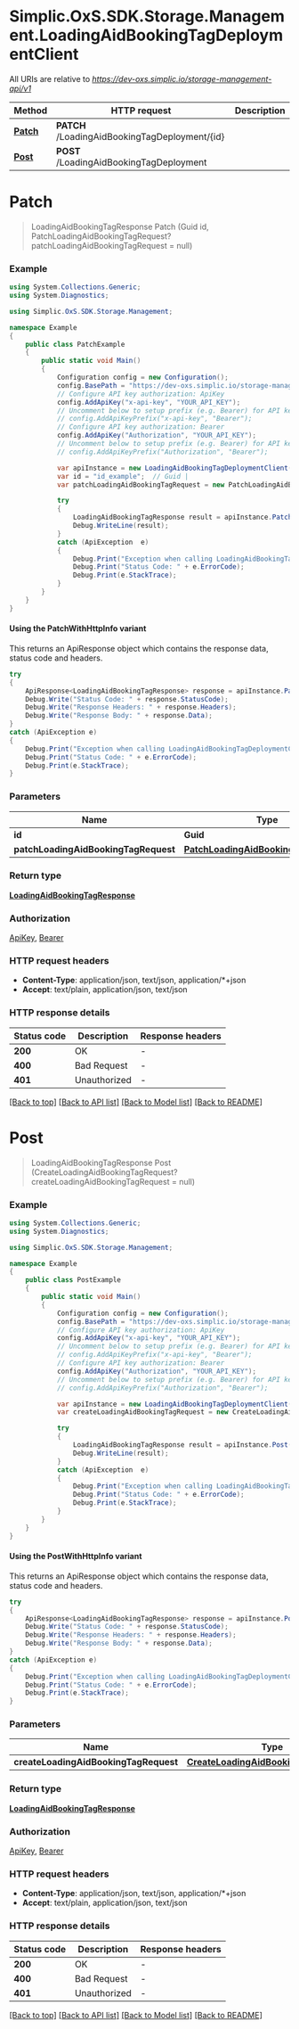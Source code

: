 # Simplic.OxS.SDK.Storage.Management.LoadingAidBookingTagDeploymentClient

All URIs are relative to *https://dev-oxs.simplic.io/storage-management-api/v1*

| Method | HTTP request | Description |
|--------|--------------|-------------|
| [**Patch**](LoadingAidBookingTagDeploymentClient.md#loadingaidbookingtagdeploymentidpatch) | **PATCH** /LoadingAidBookingTagDeployment/{id} |  |
| [**Post**](LoadingAidBookingTagDeploymentClient.md#loadingaidbookingtagdeploymentpost) | **POST** /LoadingAidBookingTagDeployment |  |

<a id="loadingaidbookingtagdeploymentidpatch"></a>
# **Patch**
> LoadingAidBookingTagResponse Patch (Guid id, PatchLoadingAidBookingTagRequest? patchLoadingAidBookingTagRequest = null)



### Example
```csharp
using System.Collections.Generic;
using System.Diagnostics;

using Simplic.OxS.SDK.Storage.Management;

namespace Example
{
    public class PatchExample
    {
        public static void Main()
        {
            Configuration config = new Configuration();
            config.BasePath = "https://dev-oxs.simplic.io/storage-management-api/v1";
            // Configure API key authorization: ApiKey
            config.AddApiKey("x-api-key", "YOUR_API_KEY");
            // Uncomment below to setup prefix (e.g. Bearer) for API key, if needed
            // config.AddApiKeyPrefix("x-api-key", "Bearer");
            // Configure API key authorization: Bearer
            config.AddApiKey("Authorization", "YOUR_API_KEY");
            // Uncomment below to setup prefix (e.g. Bearer) for API key, if needed
            // config.AddApiKeyPrefix("Authorization", "Bearer");

            var apiInstance = new LoadingAidBookingTagDeploymentClient(config);
            var id = "id_example";  // Guid | 
            var patchLoadingAidBookingTagRequest = new PatchLoadingAidBookingTagRequest?(); // PatchLoadingAidBookingTagRequest? |  (optional) 

            try
            {
                LoadingAidBookingTagResponse result = apiInstance.Patch(id, patchLoadingAidBookingTagRequest);
                Debug.WriteLine(result);
            }
            catch (ApiException  e)
            {
                Debug.Print("Exception when calling LoadingAidBookingTagDeploymentClient.Patch: " + e.Message);
                Debug.Print("Status Code: " + e.ErrorCode);
                Debug.Print(e.StackTrace);
            }
        }
    }
}
```

#### Using the PatchWithHttpInfo variant
This returns an ApiResponse object which contains the response data, status code and headers.

```csharp
try
{
    ApiResponse<LoadingAidBookingTagResponse> response = apiInstance.PatchWithHttpInfo(id, patchLoadingAidBookingTagRequest);
    Debug.Write("Status Code: " + response.StatusCode);
    Debug.Write("Response Headers: " + response.Headers);
    Debug.Write("Response Body: " + response.Data);
}
catch (ApiException e)
{
    Debug.Print("Exception when calling LoadingAidBookingTagDeploymentClient.PatchWithHttpInfo: " + e.Message);
    Debug.Print("Status Code: " + e.ErrorCode);
    Debug.Print(e.StackTrace);
}
```

### Parameters

| Name | Type | Description | Notes |
|------|------|-------------|-------|
| **id** | **Guid** |  |  |
| **patchLoadingAidBookingTagRequest** | [**PatchLoadingAidBookingTagRequest?**](PatchLoadingAidBookingTagRequest?.md) |  | [optional]  |

### Return type

[**LoadingAidBookingTagResponse**](LoadingAidBookingTagResponse.md)

### Authorization

[ApiKey](../README.md#ApiKey), [Bearer](../README.md#Bearer)

### HTTP request headers

 - **Content-Type**: application/json, text/json, application/*+json
 - **Accept**: text/plain, application/json, text/json


### HTTP response details
| Status code | Description | Response headers |
|-------------|-------------|------------------|
| **200** | OK |  -  |
| **400** | Bad Request |  -  |
| **401** | Unauthorized |  -  |

[[Back to top]](#) [[Back to API list]](../README.md#documentation-for-api-endpoints) [[Back to Model list]](../README.md#documentation-for-models) [[Back to README]](../README.md)

<a id="loadingaidbookingtagdeploymentpost"></a>
# **Post**
> LoadingAidBookingTagResponse Post (CreateLoadingAidBookingTagRequest? createLoadingAidBookingTagRequest = null)



### Example
```csharp
using System.Collections.Generic;
using System.Diagnostics;

using Simplic.OxS.SDK.Storage.Management;

namespace Example
{
    public class PostExample
    {
        public static void Main()
        {
            Configuration config = new Configuration();
            config.BasePath = "https://dev-oxs.simplic.io/storage-management-api/v1";
            // Configure API key authorization: ApiKey
            config.AddApiKey("x-api-key", "YOUR_API_KEY");
            // Uncomment below to setup prefix (e.g. Bearer) for API key, if needed
            // config.AddApiKeyPrefix("x-api-key", "Bearer");
            // Configure API key authorization: Bearer
            config.AddApiKey("Authorization", "YOUR_API_KEY");
            // Uncomment below to setup prefix (e.g. Bearer) for API key, if needed
            // config.AddApiKeyPrefix("Authorization", "Bearer");

            var apiInstance = new LoadingAidBookingTagDeploymentClient(config);
            var createLoadingAidBookingTagRequest = new CreateLoadingAidBookingTagRequest?(); // CreateLoadingAidBookingTagRequest? |  (optional) 

            try
            {
                LoadingAidBookingTagResponse result = apiInstance.Post(createLoadingAidBookingTagRequest);
                Debug.WriteLine(result);
            }
            catch (ApiException  e)
            {
                Debug.Print("Exception when calling LoadingAidBookingTagDeploymentClient.Post: " + e.Message);
                Debug.Print("Status Code: " + e.ErrorCode);
                Debug.Print(e.StackTrace);
            }
        }
    }
}
```

#### Using the PostWithHttpInfo variant
This returns an ApiResponse object which contains the response data, status code and headers.

```csharp
try
{
    ApiResponse<LoadingAidBookingTagResponse> response = apiInstance.PostWithHttpInfo(createLoadingAidBookingTagRequest);
    Debug.Write("Status Code: " + response.StatusCode);
    Debug.Write("Response Headers: " + response.Headers);
    Debug.Write("Response Body: " + response.Data);
}
catch (ApiException e)
{
    Debug.Print("Exception when calling LoadingAidBookingTagDeploymentClient.PostWithHttpInfo: " + e.Message);
    Debug.Print("Status Code: " + e.ErrorCode);
    Debug.Print(e.StackTrace);
}
```

### Parameters

| Name | Type | Description | Notes |
|------|------|-------------|-------|
| **createLoadingAidBookingTagRequest** | [**CreateLoadingAidBookingTagRequest?**](CreateLoadingAidBookingTagRequest?.md) |  | [optional]  |

### Return type

[**LoadingAidBookingTagResponse**](LoadingAidBookingTagResponse.md)

### Authorization

[ApiKey](../README.md#ApiKey), [Bearer](../README.md#Bearer)

### HTTP request headers

 - **Content-Type**: application/json, text/json, application/*+json
 - **Accept**: text/plain, application/json, text/json


### HTTP response details
| Status code | Description | Response headers |
|-------------|-------------|------------------|
| **200** | OK |  -  |
| **400** | Bad Request |  -  |
| **401** | Unauthorized |  -  |

[[Back to top]](#) [[Back to API list]](../README.md#documentation-for-api-endpoints) [[Back to Model list]](../README.md#documentation-for-models) [[Back to README]](../README.md)


